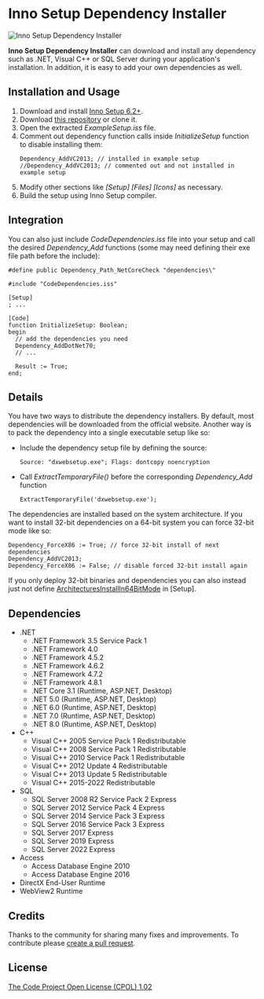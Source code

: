 # Inno Setup Dependency Installer

![Inno Setup Dependency Installer](https://user-images.githubusercontent.com/341158/122873592-3e2e9d80-d332-11eb-8055-8a4c6064ac4e.gif)

**Inno Setup Dependency Installer** can download and install any dependency such as .NET, Visual C++ or SQL Server during your application's installation. In addition, it is easy to add your own dependencies as well.

## Installation and Usage

1. Download and install [Inno Setup 6.2+](https://www.jrsoftware.org/isinfo.php).
2. Download [this repository](https://github.com/DomGries/InnoDependencyInstaller/archive/master.zip) or clone it.
3. Open the extracted _ExampleSetup.iss_ file.
4. Comment out dependency function calls inside _InitializeSetup_ function to disable installing them:
    ```iss
    Dependency_AddVC2013; // installed in example setup
    //Dependency_AddVC2013; // commented out and not installed in example setup
    ```
5. Modify other sections like _[Setup] [Files] [Icons]_ as necessary.
6. Build the setup using Inno Setup compiler.

## Integration

You can also just include _CodeDependencies.iss_ file into your setup and call the desired _Dependency_Add_ functions (some may need defining their exe file path before the include):

```iss
#define public Dependency_Path_NetCoreCheck "dependencies\"

#include "CodeDependencies.iss"

[Setup]
; ...

[Code]
function InitializeSetup: Boolean;
begin
  // add the dependencies you need
  Dependency_AddDotNet70;
  // ...

  Result := True;
end;
```

## Details

You have two ways to distribute the dependency installers. By default, most dependencies will be downloaded from the official website. Another way is to pack the dependency into a single executable setup like so:

* Include the dependency setup file by defining the source:

    ```iss
    Source: "dxwebsetup.exe"; Flags: dontcopy noencryption
    ```

* Call _ExtractTemporaryFile()_ before the corresponding _Dependency_Add_ function

    ```iss
    ExtractTemporaryFile('dxwebsetup.exe');
    ```

The dependencies are installed based on the system architecture. If you want to install 32-bit dependencies on a 64-bit system you can force 32-bit mode like so:

```iss
Dependency_ForceX86 := True; // force 32-bit install of next dependencies
Dependency_AddVC2013;
Dependency_ForceX86 := False; // disable forced 32-bit install again
```

If you only deploy 32-bit binaries and dependencies you can also instead just not define [ArchitecturesInstallIn64BitMode](https://jrsoftware.org/ishelp/index.php?topic=setup_architecturesinstallin64bitmode) in [Setup].

## Dependencies

* .NET
    * .NET Framework 3.5 Service Pack 1
    * .NET Framework 4.0
    * .NET Framework 4.5.2
    * .NET Framework 4.6.2
    * .NET Framework 4.7.2
    * .NET Framework 4.8.1
    * .NET Core 3.1 (Runtime, ASP.NET, Desktop)
    * .NET 5.0 (Runtime, ASP.NET, Desktop)
    * .NET 6.0 (Runtime, ASP.NET, Desktop)
    * .NET 7.0 (Runtime, ASP.NET, Desktop)
    * .NET 8.0 (Runtime, ASP.NET, Desktop)
* C++
    * Visual C++ 2005 Service Pack 1 Redistributable
    * Visual C++ 2008 Service Pack 1 Redistributable
    * Visual C++ 2010 Service Pack 1 Redistributable
    * Visual C++ 2012 Update 4 Redistributable
    * Visual C++ 2013 Update 5 Redistributable
    * Visual C++ 2015-2022 Redistributable
* SQL
    * SQL Server 2008 R2 Service Pack 2 Express
    * SQL Server 2012 Service Pack 4 Express
    * SQL Server 2014 Service Pack 3 Express
    * SQL Server 2016 Service Pack 3 Express
    * SQL Server 2017 Express
    * SQL Server 2019 Express
    * SQL Server 2022 Express
* Access
    * Access Database Engine 2010
    * Access Database Engine 2016
* DirectX End-User Runtime
* WebView2 Runtime

## Credits

Thanks to the community for sharing many fixes and improvements. To contribute please [create a pull request](https://github.com/DomGries/InnoDependencyInstaller/pulls).

## License

[The Code Project Open License (CPOL) 1.02](https://github.com/DomGries/InnoDependencyInstaller/blob/master/LICENSE.md)

